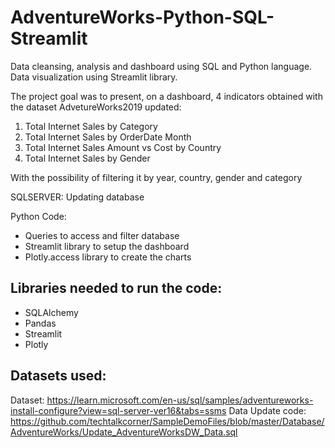 # AdventureWorks-Python-SQL-Streamlit
Data cleansing, analysis and dashboard using SQL and Python language. Data visualization using Streamlit library.

The project goal was to present, on a dashboard, 4 indicators obtained with the dataset AdvetureWorks2019 updated:

1. Total Internet Sales by Category
2. Total Internet Sales by OrderDate Month
3. Total Internet Sales Amount vs Cost by Country
4. Total Internet Sales by Gender

With the possibility of filtering it by year, country, gender and category

SQLSERVER: Updating database

Python Code:
- Queries to access and filter database
- Streamlit library to setup the dashboard
- Plotly.access library to create the charts

## Libraries needed to run the code:
- SQLAlchemy
- Pandas
- Streamlit
- Plotly

## Datasets used:

Dataset: https://learn.microsoft.com/en-us/sql/samples/adventureworks-install-configure?view=sql-server-ver16&tabs=ssms
Data Update code: https://github.com/techtalkcorner/SampleDemoFiles/blob/master/Database/AdventureWorks/Update_AdventureWorksDW_Data.sql
